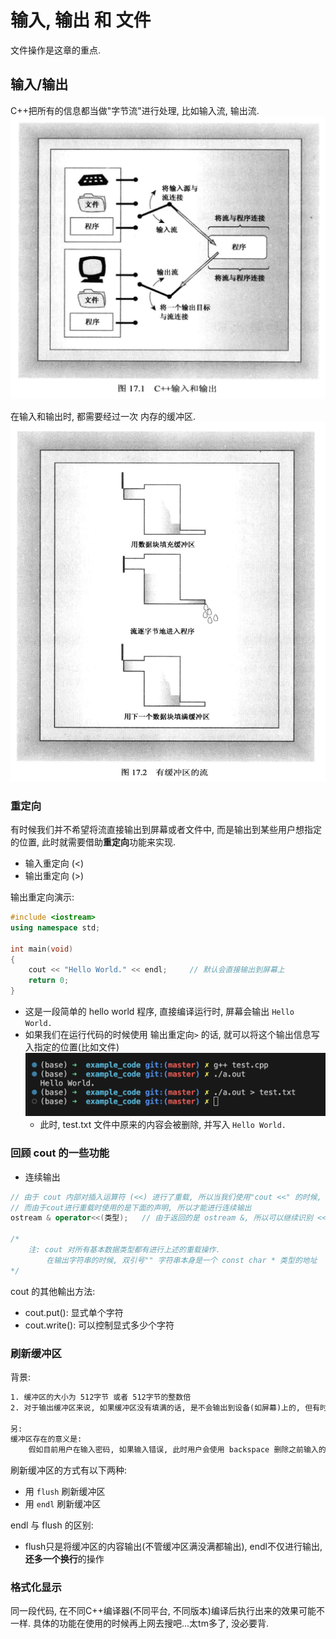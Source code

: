 # 输入, 输出 和 文件
文件操作是这章的重点.

## 输入/输出
C++把所有的信息都当做"字节流"进行处理, 比如输入流, 输出流.
![](第十七章笔记_images/第十七章_C++的输入和输出.png)

在输入和输出时, 都需要经过一次 内存的缓冲区.
![](第十七章笔记_images/第十七章_有缓冲区的流.png)


### 重定向
有时候我们并不希望将流直接输出到屏幕或者文件中, 而是输出到某些用户想指定的位置, 此时就需要借助**重定向**功能来实现.
- 输入重定向 (<)
- 输出重定向 (>)

输出重定向演示:
```cpp
#include <iostream>
using namespace std;

int main(void)
{
    cout << "Hello World." << endl;     // 默认会直接输出到屏幕上
    return 0;
}
```
- 这是一段简单的 hello world 程序, 直接编译运行时, 屏幕会输出 `Hello World.`
- 如果我们在运行代码的时候使用 输出重定向`>` 的话, 就可以将这个输出信息写入指定的位置(比如文件)
![](第十七章笔记_images/第十七章_输出重定义效果演示.png)
  - 此时, test.txt 文件中原来的内容会被删除, 并写入 `Hello World.`

### 回顾 cout 的一些功能
- 连续输出
```cpp
// 由于 cout 内部对插入运算符 (<<) 进行了重载, 所以当我们使用"cout <<" 的时候, 实现的功能是输出
// 而由于cout进行重载时使用的是下面的声明, 所以才能进行连续输出
ostream & operator<<(类型);   // 由于返回的是 ostream &, 所以可以继续识别 <<, 从而实现连续输出

/*
    注: cout 对所有基本数据类型都有进行上述的重载操作.
        在输出字符串的时候, 双引号"" 字符串本身是一个 const char * 类型的地址
*/
```

cout 的其他輸出方法:
- cout.put(): 显式单个字符 
- cout.write(): 可以控制显式多少个字符

### 刷新缓冲区
背景:
```txt
1. 缓冲区的大小为 512字节 或者 512字节的整数倍
2. 对于输出缓冲区来说, 如果缓冲区没有填满的话, 是不会输出到设备(如屏幕)上的, 但有时候我们就是填不满缓冲区, 并且希望内容能正常输出, 此时就需要刷新缓冲区来正常输出(刷新的时候就把里面所有的内容输出出去了)

另:
缓冲区存在的意义是: 
    假如目前用户在输入密码, 如果输入错误, 此时用户会使用 backspace 删除之前输入的某些字符, 这时候就需要用到缓冲区, 否则用户就没有修改当前输入的机会.
```

刷新缓冲区的方式有以下两种:
- 用 `flush` 刷新缓冲区
- 用 `endl` 刷新缓冲区

endl 与 flush 的区别:
- flush只是将缓冲区的内容输出(不管缓冲区满没满都输出), endl不仅进行输出, **还多一个换行**的操作

### 格式化显示
同一段代码, 在不同C++编译器(不同平台, 不同版本)编译后执行出来的效果可能不一样.
具体的功能在使用的时候再上网去搜吧...太tm多了, 没必要背.



